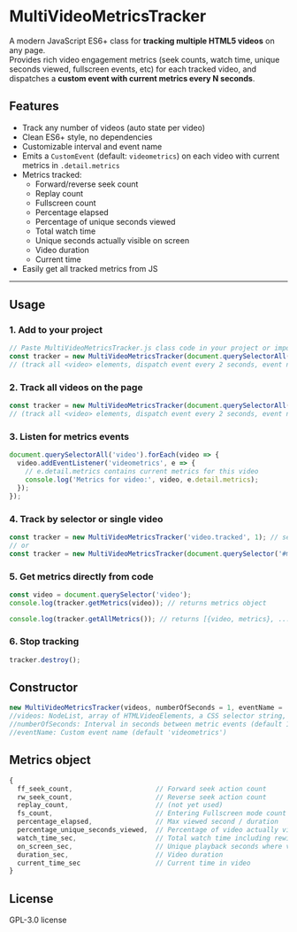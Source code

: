 # MultiVideoMetricsTracker

A modern JavaScript ES6+ class for **tracking multiple HTML5 videos** on any page.  
Provides rich video engagement metrics (seek counts, watch time, unique seconds viewed, fullscreen events, etc) for each tracked video, and dispatches a **custom event with current metrics every N seconds**.

## Features

- Track any number of videos (auto state per video)
- Clean ES6+ style, no dependencies
- Customizable interval and event name
- Emits a `CustomEvent` (default: `videometrics`) on each video with current metrics in `.detail.metrics`
- Metrics tracked:  
  - Forward/reverse seek count  
  - Replay count  
  - Fullscreen count  
  - Percentage elapsed  
  - Percentage of unique seconds viewed  
  - Total watch time  
  - Unique seconds actually visible on screen  
  - Video duration  
  - Current time  
- Easily get all tracked metrics from JS

---

## Usage

### 1. Add to your project

```js
// Paste MultiVideoMetricsTracker.js class code in your project or import it
const tracker = new MultiVideoMetricsTracker(document.querySelectorAll('video'), 2, 'videometrics');
// (track all <video> elements, dispatch event every 2 seconds, event name is 'videometrics')
```

### 2. Track all videos on the page
```js
const tracker = new MultiVideoMetricsTracker(document.querySelectorAll('video'), 2, 'videometrics');
// (track all <video> elements, dispatch event every 2 seconds, event name is 'videometrics')
```

### 3. Listen for metrics events
```js
document.querySelectorAll('video').forEach(video => {
  video.addEventListener('videometrics', e => {
    // e.detail.metrics contains current metrics for this video
    console.log('Metrics for video:', video, e.detail.metrics);
  });
});
```

### 4. Track by selector or single video
```js
const tracker = new MultiVideoMetricsTracker('video.tracked', 1); // selector string
// or
const tracker = new MultiVideoMetricsTracker(document.querySelector('#mainVideo'));
```

### 5. Get metrics directly from code
```js
const video = document.querySelector('video');
console.log(tracker.getMetrics(video)); // returns metrics object

console.log(tracker.getAllMetrics()); // returns [{video, metrics}, ...]
```

### 6. Stop tracking
```js
tracker.destroy();
```

## Constructor
```js
new MultiVideoMetricsTracker(videos, numberOfSeconds = 1, eventName = 'videometrics')
//videos: NodeList, array of HTMLVideoElements, a CSS selector string, or a single video element
//numberOfSeconds: Interval in seconds between metric events (default 1)
//eventName: Custom event name (default 'videometrics')
```

## Metrics object
```js
{
  ff_seek_count,                     // Forward seek action count
  rw_seek_count,                     // Reverse seek action count
  replay_count,                      // (not yet used)
  fs_count,                          // Entering Fullscreen mode count
  percentage_elapsed,                // Max viewed second / duration
  percentage_unique_seconds_viewed,  // Percentage of video actually viewed = (Unique seconds watched / video duration  (without repetition and with video within viewport and tab is active))
  watch_time_sec,                    // Total watch time including rewinds
  on_screen_sec,                     // Unique playback seconds where video is within viewport and visible
  duration_sec,                      // Video duration
  current_time_sec                   // Current time in video
}
```
## License
GPL-3.0 license


  
